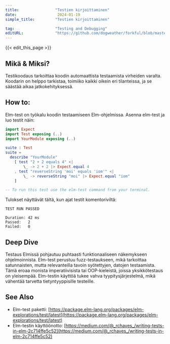 ```yaml
---
title:                "Testien kirjoittaminen"
date:                  2024-01-19
simple_title:         "Testien kirjoittaminen"

tag:                  "Testing and Debugging"
editURL:              "https://github.com/dogweather/forkful/blob/master/content/fi/elm/writing-tests.md"
---
```


{{< edit_this_page >}}

## Mikä & Miksi?
Testikoodaus tarkoittaa koodin automaattista testaamista virheiden varalta. Koodarin on helppo tarkistaa, toimiiko kaikki oikein eri tilanteissa, ja se säästää aikaa jatkokehityksessä.

## How to:
Elm-test on työkalu koodin testaamiseen Elm-ohjelmissa. Asenna elm-test ja luo testit näin:

```Elm
import Expect
import Test exposing (..)
import YourModule exposing (..)

suite : Test
suite =
  describe "YourModule"
    [ test "2 + 2 equals 4" <|
        \_ -> 2 + 2 |> Expect.equal 4
    , test "reverseString 'moi' equals 'iom'" <|
        \_ -> reverseString "moi" |> Expect.equal "iom"
    ]

-- To run this test use the elm-test command from your terminal.
```

Tulokset näyttävät tältä, kun ajat testit komentoriviltä:
```
TEST RUN PASSED

Duration: 42 ms
Passed:   2
Failed:   0
```

## Deep Dive
Testaus Elmissä pohjautuu puhtaasti funktionaaliseen näkemykseen ohjelmoinnista. Elm-test perustuu fuzz-testaukseen, mikä tarkoittaa satunnaisten, mutta relevanteilla tavoin syötettyjen, datojen testaamista. Tämä eroaa monista imperatiivisista tai OOP-kieleistä, joissa yksikkötestaus on yleisempää. Elm-testin käyttöä tukee vahva tyypitysjärjestelmä, mikä vähentää tarvetta tietyntyyppisille testeille.

## See Also
- Elm-test paketti: [https://package.elm-lang.org/packages/elm-explorations/test/latest](https://package.elm-lang.org/packages/elm-explorations/test/latest)
- Elm-testin käyttöönotto: [https://medium.com/@_rchaves_/writing-tests-in-elm-2c714ffe5c52](https://medium.com/@_rchaves_/writing-tests-in-elm-2c714ffe5c52)
